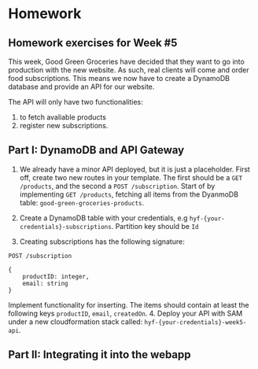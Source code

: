 # Homework

## Homework exercises for Week #5

This week, Good Green Groceries have decided that they want to go into production with the new website. As such, real clients will come and order food subscriptions. This means we now have to create a DynamoDB database and provide an API for our website.

The API will only have two functionalities:

1. to fetch avaliable products
2. register new subscriptions.

## Part I: DynamoDB and API Gateway

1. We already have a minor API deployed, but it is just a placeholder. First off, create two new routes in your template. The first should be a `GET /products`, and the second a `POST /subscription`. Start of by implementing `GET /products`, fetching all items from the DyanmoDB table: `good-green-groceries-products`.

2. Create a DynamoDB table with your credentials, e.g `hyf-{your-credentials}-subscriptions`. Partition key should be `Id`
3. Creating subscriptions has the following signature:

```
POST /subscription

{
    productID: integer,
    email: string
}
```

Implement functionality for inserting. The items should contain at least the following keys `productID`, `email`, `createdOn`. 4. Deploy your API with SAM under a new cloudformation stack called: `hyf-{your-credentials}-week5-api`.

## Part II: Integrating it into the webapp

